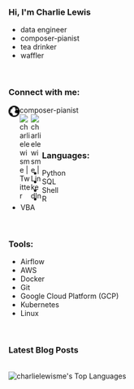 ### Hi, I'm Charlie Lewis
- data engineer
- composer-pianist
- tea drinker
- waffler

<br />

### Connect with me:
[<img align="left" alt="charlielewis.me" width="22px" src="https://raw.githubusercontent.com/iconic/open-iconic/master/svg/globe.svg" />][website]  composer-pianist<br />
[<img align="left" alt="charlielewisme | Twitter" width="22px" src="https://cdn.jsdelivr.net/npm/simple-icons@v3/icons/twitter.svg" />][twitter]
[<img align="left" alt="charlielewisme | LinkedIn" width="22px" src="https://cdn.jsdelivr.net/npm/simple-icons@v3/icons/linkedin.svg" />][linkedin]


<br />
<br />

### Languages:

- Python
- SQL
- Shell
- R
- VBA
<br />

### Tools:
- Airflow
- AWS
- Docker
- Git
- Google Cloud Platform (GCP)
- Kubernetes
- Linux
<br />

### Latest Blog Posts
<!-- BLOG-POST-LIST:START -->
<!-- BLOG-POST-LIST:END -->

<br />

<img align="left" alt="charlielewisme's Top Languages" src="https://github-readme-stats.vercel.app/api/top-langs/?username=charlielewisme" />

[website]: https://charlielewis.me/
[twitter]: https://twitter.com/charlielewisme
[linkedin]: https://linkedin.com/in/charlielewisme
